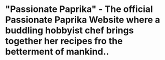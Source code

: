 # "Passionate Paprika" - The official Passionate Paprika Website where a buddling hobbyist chef brings together her recipes fro the betterment of mankind..
